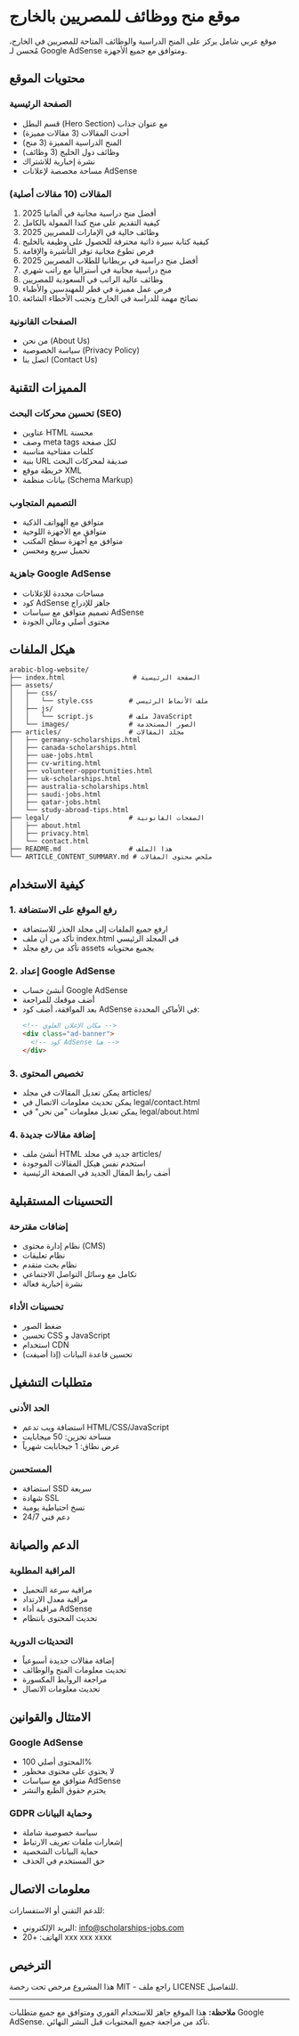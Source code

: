# موقع منح ووظائف للمصريين بالخارج

موقع عربي شامل يركز على المنح الدراسية والوظائف المتاحة للمصريين في الخارج، مُحسن لـ Google AdSense ومتوافق مع جميع الأجهزة.

## محتويات الموقع

### الصفحة الرئيسية
- قسم البطل (Hero Section) مع عنوان جذاب
- أحدث المقالات (3 مقالات مميزة)
- المنح الدراسية المميزة (3 منح)
- وظائف دول الخليج (3 وظائف)
- نشرة إخبارية للاشتراك
- مساحة مخصصة لإعلانات AdSense

### المقالات (10 مقالات أصلية)
1. أفضل منح دراسية مجانية في ألمانيا 2025
2. كيفية التقديم على منح كندا الممولة بالكامل
3. وظائف خالية في الإمارات للمصريين 2025
4. كيفية كتابة سيرة ذاتية محترفة للحصول على وظيفة بالخليج
5. فرص تطوع مجانية توفر التأشيرة والإقامة
6. أفضل منح دراسية في بريطانيا للطلاب المصريين 2025
7. منح دراسية مجانية في أستراليا مع راتب شهري
8. وظائف عالية الراتب في السعودية للمصريين
9. فرص عمل مميزة في قطر للمهندسين والأطباء
10. نصائح مهمة للدراسة في الخارج وتجنب الأخطاء الشائعة

### الصفحات القانونية
- من نحن (About Us)
- سياسة الخصوصية (Privacy Policy)
- اتصل بنا (Contact Us)

## المميزات التقنية

### تحسين محركات البحث (SEO)
- عناوين HTML محسنة
- وصف meta tags لكل صفحة
- كلمات مفتاحية مناسبة
- بنية URL صديقة لمحركات البحث
- خريطة موقع XML
- بيانات منظمة (Schema Markup)

### التصميم المتجاوب
- متوافق مع الهواتف الذكية
- متوافق مع الأجهزة اللوحية
- متوافق مع أجهزة سطح المكتب
- تحميل سريع ومحسن

### جاهزية Google AdSense
- مساحات محددة للإعلانات
- كود AdSense جاهز للإدراج
- تصميم متوافق مع سياسات AdSense
- محتوى أصلي وعالي الجودة

## هيكل الملفات

```
arabic-blog-website/
├── index.html                 # الصفحة الرئيسية
├── assets/
│   ├── css/
│   │   └── style.css         # ملف الأنماط الرئيسي
│   ├── js/
│   │   └── script.js         # ملف JavaScript
│   └── images/               # الصور المستخدمة
├── articles/                 # مجلد المقالات
│   ├── germany-scholarships.html
│   ├── canada-scholarships.html
│   ├── uae-jobs.html
│   ├── cv-writing.html
│   ├── volunteer-opportunities.html
│   ├── uk-scholarships.html
│   ├── australia-scholarships.html
│   ├── saudi-jobs.html
│   ├── qatar-jobs.html
│   └── study-abroad-tips.html
├── legal/                    # الصفحات القانونية
│   ├── about.html
│   ├── privacy.html
│   └── contact.html
├── README.md                 # هذا الملف
└── ARTICLE_CONTENT_SUMMARY.md # ملخص محتوى المقالات
```

## كيفية الاستخدام

### 1. رفع الموقع على الاستضافة
- ارفع جميع الملفات إلى مجلد الجذر للاستضافة
- تأكد من أن ملف index.html في المجلد الرئيسي
- تأكد من رفع مجلد assets بجميع محتوياته

### 2. إعداد Google AdSense
- أنشئ حساب Google AdSense
- أضف موقعك للمراجعة
- بعد الموافقة، أضف كود AdSense في الأماكن المحددة:
  ```html
  <!-- مكان الإعلان العلوي -->
  <div class="ad-banner">
    <!-- كود AdSense هنا -->
  </div>
  ```

### 3. تخصيص المحتوى
- يمكن تعديل المقالات في مجلد articles/
- يمكن تحديث معلومات الاتصال في legal/contact.html
- يمكن تعديل معلومات "من نحن" في legal/about.html

### 4. إضافة مقالات جديدة
- أنشئ ملف HTML جديد في مجلد articles/
- استخدم نفس هيكل المقالات الموجودة
- أضف رابط المقال الجديد في الصفحة الرئيسية

## التحسينات المستقبلية

### إضافات مقترحة
- نظام إدارة محتوى (CMS)
- نظام تعليقات
- نظام بحث متقدم
- تكامل مع وسائل التواصل الاجتماعي
- نشرة إخبارية فعالة

### تحسينات الأداء
- ضغط الصور
- تحسين CSS و JavaScript
- استخدام CDN
- تحسين قاعدة البيانات (إذا أضيفت)

## متطلبات التشغيل

### الحد الأدنى
- استضافة ويب تدعم HTML/CSS/JavaScript
- مساحة تخزين: 50 ميجابايت
- عرض نطاق: 1 جيجابايت شهرياً

### المستحسن
- استضافة SSD سريعة
- شهادة SSL
- نسخ احتياطية يومية
- دعم فني 24/7

## الدعم والصيانة

### المراقبة المطلوبة
- مراقبة سرعة التحميل
- مراقبة معدل الارتداد
- مراقبة أداء AdSense
- تحديث المحتوى بانتظام

### التحديثات الدورية
- إضافة مقالات جديدة أسبوعياً
- تحديث معلومات المنح والوظائف
- مراجعة الروابط المكسورة
- تحديث معلومات الاتصال

## الامتثال والقوانين

### Google AdSense
- المحتوى أصلي 100%
- لا يحتوي على محتوى محظور
- متوافق مع سياسات AdSense
- يحترم حقوق الطبع والنشر

### GDPR وحماية البيانات
- سياسة خصوصية شاملة
- إشعارات ملفات تعريف الارتباط
- حماية البيانات الشخصية
- حق المستخدم في الحذف

## معلومات الاتصال

للدعم التقني أو الاستفسارات:
- البريد الإلكتروني: info@scholarships-jobs.com
- الهاتف: +20 xxx xxx xxxx

## الترخيص

هذا المشروع مرخص تحت رخصة MIT - راجع ملف LICENSE للتفاصيل.

---

**ملاحظة:** هذا الموقع جاهز للاستخدام الفوري ومتوافق مع جميع متطلبات Google AdSense. تأكد من مراجعة جميع المحتويات قبل النشر النهائي.

